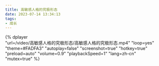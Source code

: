```yaml
---
title: 高敏感人格的究极形态
date: 2023-07-14 13:34:13
tags:
- 成长
---
```


{%
    dplayer     
    "url=/video/高敏感人格的究极形态/高敏感人格的究极形态.mp4"
    "loop=yes"
    "theme=#FADFA3"
    "autoplay=false"
    "screenshot=true"
    "hotkey=true"
    "preload=auto"
    "volume=0.9"
    "playbackSpeed=1"
    "lang=zh-cn"
    "mutex=true"
%}

